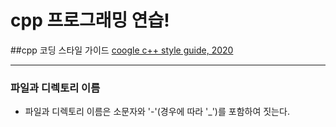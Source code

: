 cpp 프로그래밍 연습!
====================
##cpp 코딩 스타일 가이드
[coogle c++ style guide, 2020](https://google.github.io/styleguide/cppguide.html)
***
### 파일과 디렉토리 이름
* 파일과 디렉토리 이름은 소문자와 '-'(경우에 따라 '_')를 포함하여 짓는다.   
